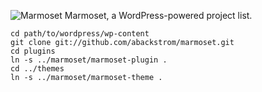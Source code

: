 ![Marmoset](http://i.abackstrom.com/marmoset.png)
Marmoset, a WordPress-powered project list.

	cd path/to/wordpress/wp-content
    git clone git://github.com/abackstrom/marmoset.git
	cd plugins
	ln -s ../marmoset/marmoset-plugin .
	cd ../themes
	ln -s ../marmoset/marmoset-theme .
